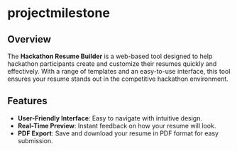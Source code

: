 ﻿# projectmilestone
## Overview

The **Hackathon Resume Builder** is a web-based tool designed to help hackathon participants create and customize their resumes quickly and effectively. With a range of templates and an easy-to-use interface, this tool ensures your resume stands out in the competitive hackathon environment.

## Features

- **User-Friendly Interface**: Easy to navigate with intuitive design.
- **Real-Time Preview**: Instant feedback on how your resume will look.
- **PDF Export**: Save and download your resume in PDF format for easy submission.

